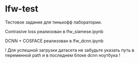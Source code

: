 # lfw-test
Тестовое задание для тинькофф лаборатории. 

Contrasive loss реализован в lfw_siamese.ipynb

DCNN + COSFACE реализован в lfw_dcnn.ipynb

! Для успешной загрузки датасета не забудьте указать путь в переменной path и в последнем блоке dcnn ноутбука !
